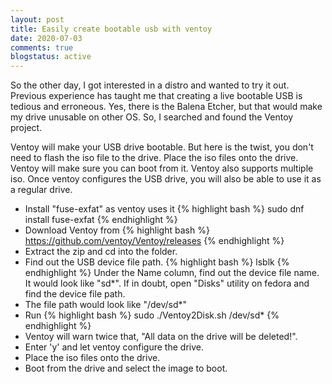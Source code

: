 ```yaml
---
layout: post
title: Easily create bootable usb with ventoy
date: 2020-07-03
comments: true
blogstatus: active
---
```


So the other day, I got interested in a distro and wanted to try it out. Previous experience has taught me that creating a live bootable USB is tedious and erroneous. Yes, there is the Balena Etcher, but that would make my drive unusable on other OS. So, I searched and found the Ventoy project.

Ventoy will make your USB drive bootable. But here is the twist, you don't need to flash the iso file to the drive. Place the iso files onto the drive. Ventoy will make sure you can boot from it. Ventoy also supports multiple iso. Once ventoy configures the USB drive, you will also be able to use it as a regular drive.
* Install "fuse-exfat" as ventoy uses it
{% highlight bash %}
sudo dnf install fuse-exfat
{% endhighlight %}
* Download Ventoy from 
{% highlight bash %}
https://github.com/ventoy/Ventoy/releases
{% endhighlight %}
* Extract the zip and cd into the folder.
* Find out the USB device file path. 
{% highlight bash %}
lsblk
{% endhighlight %}
Under the Name column, find out the device file name. It would look like "sd*". If in doubt, open "Disks" utility on fedora and find the device file path. 
* The file path would look like "/dev/sd*" 
* Run 
{% highlight bash %}
sudo ./Ventoy2Disk.sh /dev/sd*
{% endhighlight %}
* Ventoy will warn twice that, "All data on the drive will be deleted!". 
* Enter 'y' and let ventoy configure the drive. 
* Place the iso files onto the drive.
* Boot from the drive and select the image to boot.

